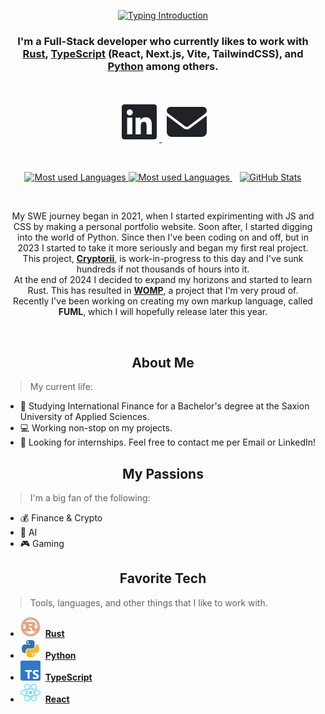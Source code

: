 <p align="center">
    <a href="https://git.io/typing-svg">
        <picture>
            <source media="(prefers-color-scheme: dark)"
                srcset="https://readme-typing-svg.demolab.com?font=Space+Mono&size=32&duration=3000&pause=500&color=f0f6fc&center=true&vCenter=true&width=520&lines=Welcome+to+my+profile!;My+name+is+Nikolas+Sturm%2C;Nice+to+meet+you!">
            <source media="(prefers-color-scheme: light)"
                srcset="https://readme-typing-svg.demolab.com?font=Space+Mono&size=32&duration=3000&pause=500&color=1F2328&center=true&vCenter=true&width=520&lines=Welcome+to+my+profile!;My+name+is+Nikolas+Sturm%2C;Nice+to+meet+you!">
            <img 
                src="https://readme-typing-svg.demolab.com?font=Space+Mono&size=32&duration=3000&pause=500&color=1F2328&center=true&vCenter=true&width=520&lines=Welcome+to+my+profile!;My+name+is+Nikolas+Sturm%2C;Nice+to+meet+you!" alt="Typing Introduction" />
        </picture>
    </a>
</p>

<h3 align="center">
    I'm a Full-Stack developer who currently likes to work with<br/><a href="https://www.rust-lang.org/">Rust</a>, <a href="https://www.typescriptlang.org/">TypeScript</a> (React, Next.js, Vite, TailwindCSS), and <a href="https://www.python.org/">Python</a> among others.
</h3>
<br/>
<p align="center">
  <a href="https://www.linkedin.com/in/nikolas-sturm/" target="_blank">
    <picture>
        <source media="(prefers-color-scheme: dark)"
            srcset="assets/linkedin-dark.svg">
        <source media="(prefers-color-scheme: light)"
            srcset="assets/linkedin-light.svg">
        <img 
            src="assets/linkedin-light.svg" alt="LinkedIn" />
    </picture>
  </a>
  &nbsp;
  <a href="mailto:code@nsturm.me" target="_blank">
    <picture>
        <source media="(prefers-color-scheme: dark)"
            srcset="assets/mail-dark.svg">
        <source media="(prefers-color-scheme: light)"
            srcset="assets/mail-light.svg">
        <img 
            src="assets/mail-light.svg" alt="Mail" />
    </picture>
  </a>
</p>
<br/>
<p align="center">
    <a href="https://github.com/nikolas-sturm">
        <picture>
            <source media="(prefers-color-scheme: dark)"
                srcset="https://nikolas-sturm-github-stats.vercel.app/api/top-langs?username=nikolas-sturm&locale=en&layout=donut&langs_count=5&hide=javascript,css,scss,html,julia&size_weight=0.6&count_weight=0.4&theme=dark">
            <source media="(prefers-color-scheme: light)"
                srcset="https://nikolas-sturm-github-stats.vercel.app/api/top-langs?username=nikolas-sturm&locale=en&layout=donut&langs_count=5&hide=javascript,css,scss,html,julia&size_weight=0.6&count_weight=0.4">
            <img 
                src="https://nikolas-sturm-github-stats.vercel.app/api/top-langs?username=nikolas-sturm&locale=en&layout=donut&langs_count=5&hide=javascript,css,scss,html,julia&size_weight=0.6&count_weight=0.4"
                alt="Most used Languages" />
        </picture>
        <img
            src="https://nikolas-sturm-github-stats.vercel.app/api/top-langs?username=nikolas-sturm&locale=en&layout=donut&langs_count=5&hide=javascript,jupyter%20notebook,css,scss,html,julia&size_weight=0.6&count_weight=0.4&theme=dark"
            alt="Most used Languages" />
    </a>
    &nbsp;&nbsp;
    <a href="https://github.com/nikolas-sturm">
        <picture>
            <source media="(prefers-color-scheme: dark)"
                srcset="https://nikolas-sturm-github-stats.vercel.app/api/?username=nikolas-sturm&show_icons=true&locale=en&theme=dark&line_height=28">
            <source media="(prefers-color-scheme: light)"
                srcset="https://nikolas-sturm-github-stats.vercel.app/api/?username=nikolas-sturm&show_icons=true&locale=en&line_height=28">
            <img 
                src="https://nikolas-sturm-github-stats.vercel.app/api/?username=nikolas-sturm&show_icons=true&locale=en&line_height=28"
                alt="GitHub Stats" />
        </picture>
    </a>
</p>
<br/>
<p align="center">
    My SWE journey began in 2021, when I started expirimenting with JS and CSS by making a personal portfolio website. Soon after, I started digging into the world of Python.
    Since then I've been coding on and off, but in 2023 I started to take it more seriously and began my first real project.<br/>
    This project, <strong><a href="https://github.com/cryptotou">Cryptorii</a></strong>, is work-in-progress to this day and I've sunk hundreds if not thousands of hours into it.<br/>
    At the end of 2024 I decided to expand my horizons and started to learn Rust. This has resulted in <strong><a href="https://github.com/nikolas-sturm/WOMP">WOMP</a></strong>, a project that I'm very proud of.<br/>
    Recently I've been working on creating my own markup language, called <strong>FUML</strong>, which I will hopefully release later this year.
</p>
<br/>
<h2 align="center">
    About Me
</h2>

> My current life:
- 🔬 Studying International Finance for a Bachelor's degree at the Saxion University of Applied Sciences.
- 💻 Working non-stop on my projects.
- 🏢 Looking for internships. Feel free to contact me per Email or LinkedIn!


<h2 align="center">
    My Passions
</h2>

> I'm a big fan of the following:
- 💰 Finance & Crypto
- 🤖 AI
- 🎮 Gaming

<h2 align="center">
    Favorite Tech
</h2>

> Tools, languages, and other things that I like to work with.
- ![Rust Icon](/assets/rust.svg)&nbsp;&nbsp;<a href="https://www.rust-lang.org/"><strong>Rust</strong></a>
- ![Python Icon](/assets/python.svg)&nbsp;&nbsp;<a href="https://www.python.org"><strong>Python</strong></a>
- ![TypeScript Icon](/assets/typescript.svg)&nbsp;&nbsp;<a href="https://www.typescriptlang.org/"><strong>TypeScript</strong></a>
- ![React Icon](/assets/react.svg)&nbsp;&nbsp;<a href="https://www.react.dev/"><strong>React</strong></a>
